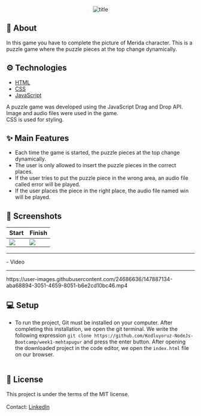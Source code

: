 <div align="center">
  <img src="https://user-images.githubusercontent.com/24686636/147886590-3b750954-931c-4246-9945-975e1408d441.png" alt="title" />
</div>

## :calling: About
In this game you have to complete the picture of Merida character. This is a puzzle game where the puzzle pieces at the top change dynamically.

## :gear: Technologies

- [HTML](https://www.w3schools.com/html/)
- [CSS](https://www.w3schools.com/css/)
- [JavaScript](https://www.javascript.com/)

A puzzle game was developed using the JavaScript Drag and Drop API.<br/>
Image and audio files were used in the game.<br/>
CSS is used for styling.
<br/>

## :sparkles: Main Features

  - Each time the game is started, the puzzle pieces at the top change dynamically.
  - The user is only allowed to insert the puzzle pieces in the correct places.
  - If the user tries to put the puzzle piece in the wrong area, an audio file called error will be played.
  - If the user places the piece in the right place, the audio file named win will be played.

## :camera_flash: Screenshots

| Start | Finish | 
| --- | --- |
| <img src="https://user-images.githubusercontent.com/24686636/147887007-5bfa427b-a168-4190-a432-636eb7b52ec3.png"> | <img src="https://user-images.githubusercontent.com/24686636/147887046-46e0c707-5e0a-4866-ad45-5ca08b6fa305.png"> |
<hr/>
  - Video
<hr/>
https://user-images.githubusercontent.com/24686636/147887134-aba68894-3051-4659-8051-b6e2cd10bc46.mp4

## :computer: Setup
  
  - To run the project, Git must be installed on your computer. After completing this installation, we open the git terminal. We write the following expression ``git clone https://github.com/Kodluyoruz-NodeJs-Bootcamp/week1-mehtapugur`` and press the enter button. After opening the downloaded project in the code editor, we open the `index.html` file on our browser.<br/><br/>
 

## :memo: License
This project is under the terms of the MIT license.
<br/>
<br/>
Contact: [LinkedIn](https://www.linkedin.com/in/mehtapugur)

